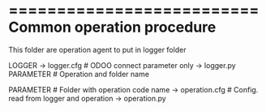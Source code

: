 ==========================
Common operation procedure
==========================

This folder are operation agent to put in logger folder

LOGGER
  -> logger.cfg # ODOO connect parameter only
  -> logger.py PARAMETER # Operation and folder name
  
  PARAMETER # Folder with operation code name
      -> operation.cfg # Config. read from logger and operation
      -> operation.py

